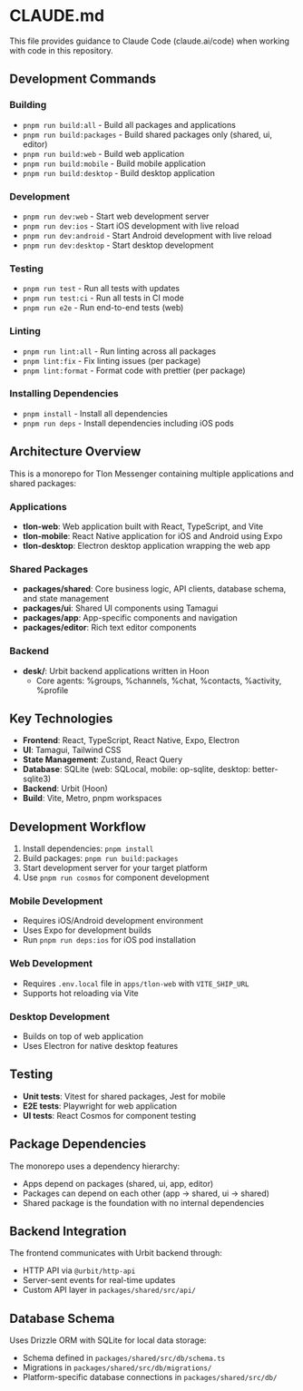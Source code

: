 # CLAUDE.md

This file provides guidance to Claude Code (claude.ai/code) when working with code in this repository.

## Development Commands

### Building
- `pnpm run build:all` - Build all packages and applications
- `pnpm run build:packages` - Build shared packages only (shared, ui, editor)
- `pnpm run build:web` - Build web application  
- `pnpm run build:mobile` - Build mobile application
- `pnpm run build:desktop` - Build desktop application

### Development
- `pnpm run dev:web` - Start web development server
- `pnpm run dev:ios` - Start iOS development with live reload
- `pnpm run dev:android` - Start Android development with live reload
- `pnpm run dev:desktop` - Start desktop development

### Testing
- `pnpm run test` - Run all tests with updates
- `pnpm run test:ci` - Run all tests in CI mode
- `pnpm run e2e` - Run end-to-end tests (web)

### Linting
- `pnpm run lint:all` - Run linting across all packages
- `pnpm lint:fix` - Fix linting issues (per package)
- `pnpm lint:format` - Format code with prettier (per package)

### Installing Dependencies
- `pnpm install` - Install all dependencies
- `pnpm run deps` - Install dependencies including iOS pods

## Architecture Overview

This is a monorepo for Tlon Messenger containing multiple applications and shared packages:

### Applications
- **tlon-web**: Web application built with React, TypeScript, and Vite
- **tlon-mobile**: React Native application for iOS and Android using Expo
- **tlon-desktop**: Electron desktop application wrapping the web app

### Shared Packages
- **packages/shared**: Core business logic, API clients, database schema, and state management
- **packages/ui**: Shared UI components using Tamagui
- **packages/app**: App-specific components and navigation
- **packages/editor**: Rich text editor components

### Backend
- **desk/**: Urbit backend applications written in Hoon
  - Core agents: %groups, %channels, %chat, %contacts, %activity, %profile

## Key Technologies

- **Frontend**: React, TypeScript, React Native, Expo, Electron
- **UI**: Tamagui, Tailwind CSS
- **State Management**: Zustand, React Query
- **Database**: SQLite (web: SQLocal, mobile: op-sqlite, desktop: better-sqlite3)
- **Backend**: Urbit (Hoon)
- **Build**: Vite, Metro, pnpm workspaces

## Development Workflow

1. Install dependencies: `pnpm install`
2. Build packages: `pnpm run build:packages`
3. Start development server for your target platform
4. Use `pnpm run cosmos` for component development

### Mobile Development
- Requires iOS/Android development environment
- Uses Expo for development builds
- Run `pnpm run deps:ios` for iOS pod installation

### Web Development
- Requires `.env.local` file in `apps/tlon-web` with `VITE_SHIP_URL`
- Supports hot reloading via Vite

### Desktop Development
- Builds on top of web application
- Uses Electron for native desktop features

## Testing

- **Unit tests**: Vitest for shared packages, Jest for mobile
- **E2E tests**: Playwright for web application
- **UI tests**: React Cosmos for component testing

## Package Dependencies

The monorepo uses a dependency hierarchy:
- Apps depend on packages (shared, ui, app, editor)
- Packages can depend on each other (app → shared, ui → shared)
- Shared package is the foundation with no internal dependencies

## Backend Integration

The frontend communicates with Urbit backend through:
- HTTP API via `@urbit/http-api`
- Server-sent events for real-time updates
- Custom API layer in `packages/shared/src/api/`

## Database Schema

Uses Drizzle ORM with SQLite for local data storage:
- Schema defined in `packages/shared/src/db/schema.ts`
- Migrations in `packages/shared/src/db/migrations/`
- Platform-specific database connections in `packages/shared/src/db/`